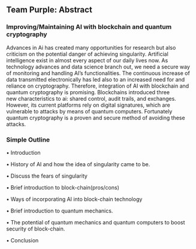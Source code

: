 ## Team Purple: Abstract

### Improving/Maintaining AI with blockchain and quantum cryptography

Advances in Ai has created many opportunities for research but also criticism on the potential danger of achieving singularity. Artificial intelligence exist in almost every aspect of our daily lives now.  As technology advances and data science branch out, we need a secure way of monitoring and handling AI’s functionalities. The continuous increase of data transmitted electronically has led also to an increased need for and reliance on cryptography. Therefore, integration of AI with blockchain and quantum cryptography is promising. Blockchains introduced three new characteristics to ai: shared control, audit trails, and exchanges. However, its current platforms rely on digital signatures, which are vulnerable to attacks by means of quantum computers. Fortunately quantum cryptography is a proven and secure method of avoiding these attacks.



### Simple Outline

•	Introduction

•	History of AI and how the idea of singularity came to be. 

•	Discuss the fears of singularity

•	Brief introduction to block-chain(pros/cons)

•	Ways of incorporating AI into block-chain technology

•	Brief introduction to quantum mechanics.

•	The potential of quantum mechanics and quantum computers to boost security of block-chain. 

•	Conclusion 
